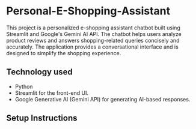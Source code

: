 # Personal-E-Shopping-Assistant

This project is a personalized e-shopping assistant chatbot built using Streamlit and Google's Gemini AI API. The chatbot helps users analyze product reviews and answers shopping-related queries concisely and accurately. The application provides a conversational interface and is designed to simplify the shopping experience.

## Technology used
- Python
- Streamlit for the front-end UI.
- Google Generative AI (Gemini API) for generating AI-based responses.
  
## Setup Instructions
